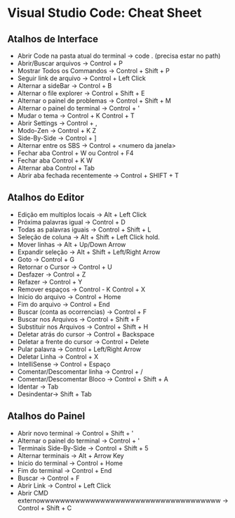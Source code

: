 # Visual Studio Code: Cheat Sheet

## Atalhos de Interface
- Abrir Code na pasta atual do terminal -> code . (precisa estar no path)
- Abrir/Buscar arquivos -> Control + P
- Mostrar Todos os Commandos -> Control + Shift + P
- Seguir link de arquivo -> Control + Left Click
- Alternar a sideBar -> Control + B
- Alternar o file explorer -> Control + Shift + E
- Alternar o painel de problemas -> Control + Shift + M
- Alternar o painel do terminal -> Control + '
- Mudar o tema -> Control + K Control + T
- Abrir Settings -> Control + ,
- Modo-Zen -> Control + K Z
- Side-By-Side -> Control + ]
- Alternar entre os SBS -> Control + \<numero da janela>
- Fechar aba Control + W ou Control + F4
- Fechar aba Control + K W
- Alternar aba Control + Tab
- Abrir aba fechada recentemente -> Control + SHIFT + T

## Atalhos do Editor
- Edição em multiplos locais -> Alt + Left Click
- Próxima palavras igual -> Control + D
- Todas as palavras iguais -> Control + Shift + L
- Seleção de coluna -> Alt + Shift + Left Click hold.
- Mover linhas -> Alt + Up/Down Arrow
- Expandir seleção -> Alt + Shift + Left/Right Arrow
- Goto -> Control + G 
- Retornar o Cursor -> Control + U
- Desfazer -> Control + Z
- Refazer -> Control + Y
- Remover espaços -> Control - K Control + X
- Inicio do arquivo -> Control + Home
- Fim do arquivo -> Control + End
- Buscar (conta as ocorrencias) -> Control +  F
- Buscar nos Arquivos -> Control + Shift + F
- Substituir nos Arquivos -> Control + Shift + H
- Deletar atrás do cursor -> Control + Backspace
- Deletar a frente do cursor -> Control + Delete
- Pular palavra -> Control + Left/Right Arrow
- Deletar Linha -> Control + X
- IntelliSense -> Control + Espaço
- Comentar/Descomentar linha -> Control + /
- Comentar/Descomentar Bloco -> Control + Shift + A
- Identar -> Tab
- Desindentar-> Shift + Tab
## Atalhos do Painel
- Abrir novo terminal -> Control + Shift + '
- Alternar o painel do terminal -> Control + '
- Terminais Side-By-Side -> Control + Shift + 5
- Alternar terminais -> Alt + Arrow Key
- Inicio do terminal -> Control + Home
- Fim do terminal -> Control + End
- Buscar -> Control + F
- Abrir Link -> Control + Left Click
- Abrir CMD externowwwwwwwwwwwwwwwwwwwwwwwwwwwwwwwwwwww -> Control + Shift + C
